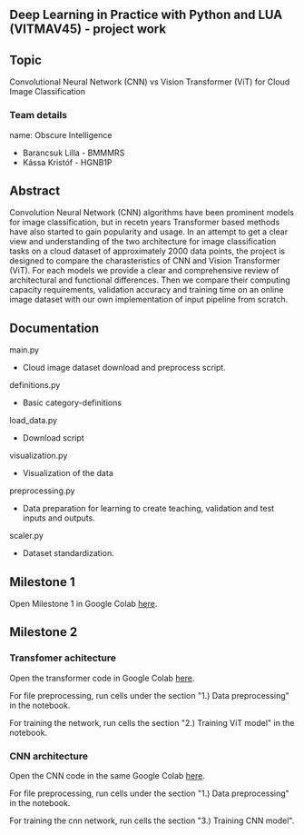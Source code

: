 ## Deep Learning in Practice with Python and LUA (VITMAV45) - project work

## Topic

Convolutional Neural Network (CNN) vs Vision Transformer (ViT) for Cloud Image Classification

### Team details

name: Obscure Intelligence

* Barancsuk Lilla - BMMMRS
* Kássa Kristóf - HGNB1P

## Abstract

Convolution Neural Network (CNN) algorithms have been prominent models for image classification, but in recetn years Transformer based methods have also started to gain popularity and usage. In an attempt to get a clear view and understanding of the two architecture for image classification tasks on a cloud dataset of approximately 2000 data points, the project is designed to compare the charasteristics of CNN and Vision Transformer (ViT). For each models we provide a clear and comprehensive review of architectural and functional differences. Then we compare their computing capacity requirements, validation accuracy and training time on an online image dataset with our own implementation of input pipeline from scratch.

## Documentation
main.py
* Cloud image dataset download  and preprocess script.

definitions.py
* Basic category-definitions

load_data.py
* Download script

visualization.py
* Visualization of the data

preprocessing.py
* Data preparation for learning to create teaching, validation and test inputs and outputs.

scaler.py
* Dataset standardization.



## Milestone 1
Open Milestone 1 in Google Colab [here](https://colab.research.google.com/drive/1vHV0-Xz2UidxxIGeMmjiosJxLtjpEcYt?usp=sharing).


## Milestone 2
### Transfomer achitecture
Open the transformer code in Google Colab [here](https://colab.research.google.com/drive/1Gv5sAK2P29KVJ2PEPVUgDEtFI54jpiKj?usp=sharing).

For file preprocessing, run cells under the section "1.) Data preprocessing" in the notebook.

For training the network, run cells the section "2.) Training ViT model" in the notebook.

### CNN architecture
Open the CNN code in the same Google Colab [here](https://colab.research.google.com/drive/1Gv5sAK2P29KVJ2PEPVUgDEtFI54jpiKj?usp=sharing).

For file preprocessing, run cells under the section "1.) Data preprocessing" in the notebook.

For training the cnn network, run cells the section "3.) Training CNN model".
